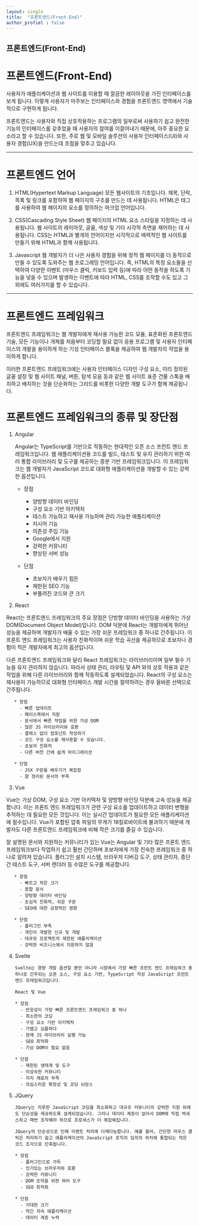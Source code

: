 ```yaml
---
layout: single
title:  "프론트엔드(Front-End)"
author_profiel : false
---
```


## 프론트엔드(Front-End)

# 프론트엔드(Front-End)

사용자가 애플리케이션과 웹 사이트를 이용할 때 깔끔한 레이아웃을 가진 인터페이스를 보게 됩니다. 이렇게 사용자가 마주보는 인터페이스와 경험을 프론트엔드 영역에서 기술적으로 구현하게 됩니다.

프론트엔드는 사용자와 직접 상호작용하는 프로그램의 일부로써 사용하기 쉽고 완전한 기능의 인터페이스를 갖추었을 때 사용자의 참여를 이끌어내기 때문에, 아주 중요한 요소라고 할 수 있습니다.
또한, 주로 웹 및 모바일 솔루션의 사용자 인터페이스(UI)와 사용자 경험(UX)을 만드는데 초첨을 맞추고 있습니다.


---

# 프론트엔드 언어


1. HTML(Hypertext Markup Language) 
   모든 웹사이트의 기초입니다. 제목, 단락, 목록 및 링크를 포함하여 웹 페이지의 구조를 만드는 데 사용됩니다. HTML은 태그를 사용하여 웹 페이지의 요소를 정의하는 마크업 언어입니다.

2. CSS(Cascading Style Sheet)
   웹 페이지의 HTML 요소 스타일을 지정하는 데 사용됩니다. 웹 사이트의 레이아웃, 글꼴, 색상 및 기타 시각적 측면을 제어하는 ​​데 사용됩니다. CSS는 HTML과 별개의 언어이지만 시각적으로 매력적인 웹 사이트를 만들기 위해 HTML과 함께 사용됩니다.

3. Javascript
   웹 개발자가 더 나은 사용자 경험을 위해 정적 웹 페이지를 더 동적으로 만들 수 있도록 도와주는 웹 프로그래밍 언어입니다.
   즉, HTML의 특정 요소들을 선택하여 다양한 이벤트 (마우스 클릭, 키보드 입력 등)에 따라 어떤 동작을 하도록 기능을 넣을 수 있으며 발생하는 이벤트에 따라 HTML, CSS를 조작할 수도 있고 그 외에도 여러가지를 할 수 있습니다.

---

# 프론트엔드 프레임워크

프론트엔드 프레임워크는 웹 개발자에게 재사용 가능한 코드 모듈, 표준화된 프론트엔드 기술, 모든 기능이나 개체를 처음부터 코딩할 필요 없이 응용 프로그램 및 사용자 인터페이스의 개발을 용이하게 하는 기성 인터페이스 블록을 제공하여 웹 개발자의 작업을 용이하게 합니다.

이러한 프론트엔드 프레임워크에는 사용자 인터페이스 디자인 구성 요소, 미리 정의된 글꼴 설정 및 웹 사이트 패널, 버튼, 탐색 모음 등과 같은 웹 사이트 표준 건물 스톡을 배치하고 배치하는 것을 단순화하는 그리드를 비롯한 다양한 개발 도구가 함께 제공됩니다.


# 프론트엔드 프레임워크의 종류 및 장단점

1. Angular

   Angular는 TypeScript를 기반으로 작동하는 현대적인 오픈 소스 프런트 엔드 프레임워크입니다. 웹 애플리케이션용 코드를 빌드, 테스트 및 유지 관리하기 위한 여러 통합 라이브러리 및 도구를 제공하는 증분 기반 프레임워크입니다. 이 프레임워크는 웹 개발자가 JavaScript 코드로 대화형 애플리케이션을 개발할 수 있는 강력한 옵션입니다.   

      - 장점
        - 양방향 데이터 바인딩
        - 구성 요소 기반 아키텍처
        - 테스트 가능하고 재사용 가능하며 관리 가능한 애플리케이션
        - 지시어 기능
        - 의존성 주입 기능
        - Google에서 지원
        - 강력한 커뮤니티
        - 향상된 서버 성능

      - 단점
        - 초보자가 배우기 힘든
        - 제한된 SEO 기능
        - 부풀려진 코드와 큰 크기
       
2. React

React는 프론트엔드 프레임워크의 주요 장점은 단방향 데이터 바인딩을 사용하는 가상 DOM(Document Object Model)입니다. DOM 덕분에 React는 개발자에게 뛰어난 성능을 제공하며 개발자가 배울 수 있는 가장 쉬운 프레임워크 중 하나로 간주됩니다. 이 프론트 엔드 프레임워크는 사용자 친화적이며 쉬운 학습 곡선을 제공하므로 초보자나 경험이 적은 개발자에게 최고의 옵션입니다.

다른 프론트엔드 프레임워크와 달리 React 프레임워크는 라이브러리이며 일부 필수 기능을 유지 관리하지 않습니다. 따라서 상태 관리, 라우팅 및 API 와의 상호 작용과 같은 작업을 위해 다른 라이브러리와 함께 작동하도록 설계되었습니다. React의 구성 요소는 재사용이 가능하므로 대화형 인터페이스 개발 시간을 절약하려는 경우 올바른 선택으로 간주됩니다.
       
       * 장점
         - 빠른 업데이트
         - 페이스북에서 지원
         - 문서에서 빠른 작업을 위한 가상 DOM
         - 많은 JS 라이브러리와 호환
         - 클래스 없이 컴포넌트 작성하기
         - 코드 구성 요소를 재사용할 수 있습니다.
         - 초보자 친화적
         - 다른 버전 간에 쉽게 마이그레이션

       * 단점
         - JSX 구문을 배우기가 복잡함
         - 잘 정리된 문서의 부족
      
3. Vue

Vue는 가상 DOM, 구성 요소 기반 아키텍처 및 양방향 바인딩 덕분에 고속 성능을 제공합니다. 이는 프론트 엔드 프레임워크가 관련 구성 요소를 업데이트하고 데이터 변형을 추적하는 데 필요한 모든 것입니다. 이는 실시간 업데이트가 필요한 모든 애플리케이션에 필수입니다. Vue가 포함된 압축 파일의 무게가 18킬로바이트에 불과하기 때문에 개발자도 다른 프론트엔드 프레임워크에 비해 작은 크기를 즐길 수 있습니다.

잘 설명된 문서와 지원하는 커뮤니티가 있는 Vue는 Angular 및 기타 많은 프론트 엔드 프레임워크보다 작업하기 쉽고 훨씬 간단하며 초보자에게 가장 친숙한 프레임워크 중 하나로 알려져 있습니다. 플러그인 설치 시스템, 브라우저 디버깅 도구, 상태 관리자, 종단 간 테스트 도구, 서버 렌더러 등 수많은 도구를 제공합니다.

       * 장점
         - 빠르고 작은 크기
         - 종합 문서
         - 양방향 데이터 바인딩
         - 초심자 친화적, 쉬운 구문
         - SEO에 대한 긍정적인 영향

       * 단점
         - 플러그인 부족
         - 개인이 개발한 신규 및 개발
         - 대규모 프로젝트의 제한된 애플리케이션
         - 강력한 비즈니스에서 지원하지 않음

4. Svelte

       Svelte는 경량 개발 옵션일 뿐만 아니라 시장에서 가장 빠른 프런트 엔드 프레임워크 중 하나로 간주되는 오픈 소스, 구성 요소 기반, TypeScript 작성 JavaScript 프런트 엔드 프레임워크입니다.

       React 및 Vue

       * 장점
         - 반응성이 가장 빠른 프론트엔드 프레임워크 중 하나
         - 최소한의 코딩
         - 구성 요소 기반 아키텍처
         - 가볍고 심플하다
         - 현재 JS 라이브러리 실행 가능
         - SEO 최적화
         - 가상 DOM이 필요 없음

       * 단점
         - 제한된 생태계 및 도구
         - 미성숙한 커뮤니티
         - 지지 재료의 부족
         - 의심스러운 확장성 및 코딩 뉘앙스

5. JQuery

       JQuery는 지루한 JavaScript 코딩을 최소화하고 대규모 커뮤니티의 강력한 지원 외에도 단순성을 제공하도록 설계되었습니다. 그러나 데이터 계층이 없어서 DOM에 직접 엑세스하고 매번 조작해야 하므로 프로세스가 더 복잡해집니다.

       JQuery의 단순성으로 인해 이벤트 처리에 다재다능합니다. 예를 들어, 간단한 마우스 클릭은 처리하기 쉽고 애플리케이션의 JavaScript 로직의 임의의 위치에 통합되는 작은 코드 조각으로 단축됩니다.

       * 장점
         - 플러그인으로 가득
         - 인기있는 브라우저와 호환
         - 강력한 커뮤니티
         - DOM 조작을 위한 여러 도구
         - SEO 최적화

       * 단점
         - 거대한 크기
         - 약간 저속 애플리케이션
         - 데이터 계층 누락
